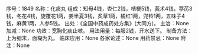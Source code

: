 序号：1849
名称：化痰丸
组成：知母4钱，杏仁2钱，桔梗5钱，莪术4钱，葶苈3钱，冬花4钱，旋覆花1两，姜半夏3钱，炙草1两，橘红1两，兜铃1两，五味子4钱，麻黄1两，人参5钱。
出处：《全国中药成药处方集》(大同方)。
主治：None
加减：None
功效：宽胸化痰止嗽。
用法用量：每服2钱，开水送下。
制备方法：上为细末，面糊为丸。
临床应用：None
各家论述：None
用药禁忌：None
附注：None
